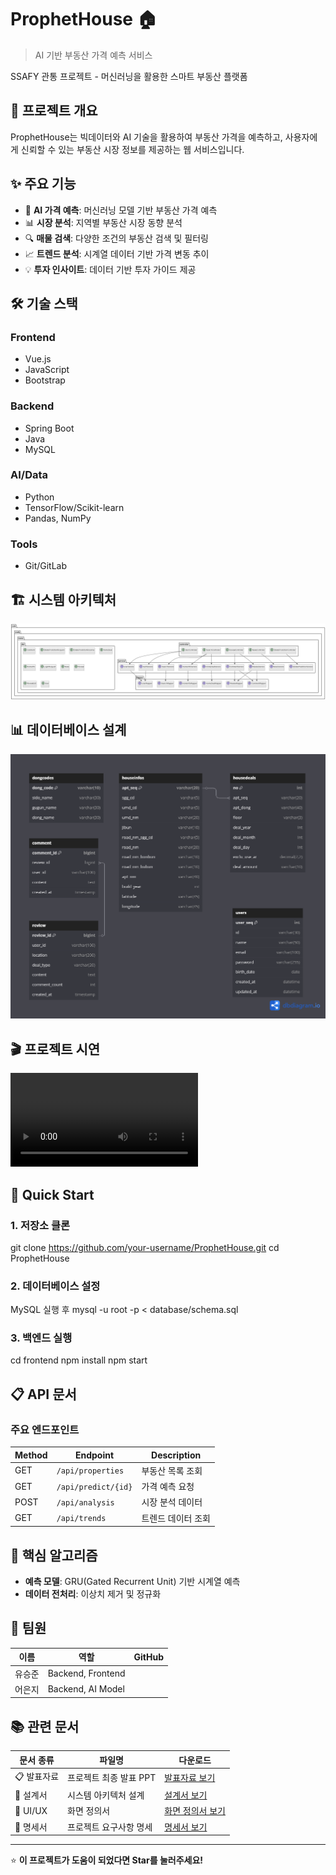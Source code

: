 # ProphetHouse 🏠

> AI 기반 부동산 가격 예측 서비스

SSAFY 관통 프로젝트 - 머신러닝을 활용한 스마트 부동산 플랫폼

## 📖 프로젝트 개요

ProphetHouse는 빅데이터와 AI 기술을 활용하여 부동산 가격을 예측하고, 사용자에게 신뢰할 수 있는 부동산 시장 정보를 제공하는 웹 서비스입니다.

## ✨ 주요 기능

- 🤖 **AI 가격 예측**: 머신러닝 모델 기반 부동산 가격 예측
- 📊 **시장 분석**: 지역별 부동산 시장 동향 분석
- 🔍 **매물 검색**: 다양한 조건의 부동산 검색 및 필터링
- 📈 **트렌드 분석**: 시계열 데이터 기반 가격 변동 추이
- 💡 **투자 인사이트**: 데이터 기반 투자 가이드 제공

## 🛠️ 기술 스택

### Frontend
- Vue.js
- JavaScript
- Bootstrap

### Backend  
- Spring Boot
- Java
- MySQL

### AI/Data
- Python
- TensorFlow/Scikit-learn
- Pandas, NumPy

### Tools
- Git/GitLab

## 🏗️ 시스템 아키텍처

![시스템 구조도](ProphetHouse_다이어그램.png)

## 📊 데이터베이스 설계

![ERD](ProphetHouse_ERD.png)

## 🎬 프로젝트 시연

![시연 영상 보기](Prophet_House_시연영상_자막_.mp4)

## 🚀 Quick Start

### 1. 저장소 클론
git clone https://github.com/your-username/ProphetHouse.git
cd ProphetHouse


### 2. 데이터베이스 설정
MySQL 실행 후
mysql -u root -p < database/schema.sql


### 3. 백엔드 실행
cd frontend
npm install
npm start


## 📋 API 문서

### 주요 엔드포인트

| Method | Endpoint | Description |
|--------|----------|-------------|
| GET | `/api/properties` | 부동산 목록 조회 |
| GET | `/api/predict/{id}` | 가격 예측 요청 |
| POST | `/api/analysis` | 시장 분석 데이터 |
| GET | `/api/trends` | 트렌드 데이터 조회 |

## 🎯 핵심 알고리즘

- **예측 모델**: GRU(Gated Recurrent Unit) 기반 시계열 예측
- **데이터 전처리**: 이상치 제거 및 정규화


## 👥 팀원

| 이름 | 역할 | GitHub |
|------|------|--------|
| 유승준 | Backend, Frontend | 
| 어은지 | Backend, AI Model | 

## 📚 관련 문서

| 문서 종류 | 파일명 | 다운로드 |
|-----------|--------|----------|
| 📋 발표자료 | 프로젝트 최종 발표 PPT | [발표자료 보기](250528_13기_대전_5반_관통PJT_유승준_어은지.pdf) |
| 📐 설계서 | 시스템 아키텍처 설계 | [설계서 보기](ProphetHouse_설계서.pdf) |
| 🎨 UI/UX | 화면 정의서 | [화면 정의서 보기](ProphetHouse_화면정의서.pdf) |
| 📖 명세서 | 프로젝트 요구사항 명세 | [명세서 보기](Prophethouse_명세서.pdf) |


---

⭐ **이 프로젝트가 도움이 되었다면 Star를 눌러주세요!**
